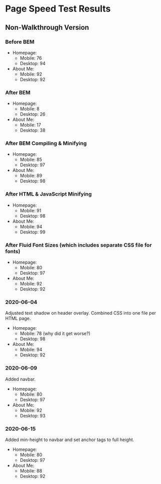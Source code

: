 # Page Speed Test Results

## Non-Walkthrough Version

### Before BEM

- Homepage:
  - Mobile: 76
  - Desktop: 94
- About Me:
  - Mobile: 92
  - Desktop: 92


### After BEM

- Homepage:
  - Mobile: 8
  - Desktop: 26
- About Me:
  - Mobile: 17
  - Desktop: 38


### After BEM Compiling & Minifying

- Homepage:
  - Mobile: 85
  - Desktop: 97
- About Me:
  - Mobile: 89
  - Desktop: 98


### After HTML & JavaScript Minifying

- Homepage:
  - Mobile: 91
  - Desktop: 98
- About Me:
  - Mobile: 94
  - Desktop: 99


### After Fluid Font Sizes (which includes separate CSS file for fonts)

- Homepage:
  - Mobile: 80
  - Desktop: 97
- About Me:
  - Mobile: 92
  - Desktop: 92


### 2020-06-04

Adjusted text shadow on header overlay. Combined CSS into one file per HTML page.

- Homepage:
  - Mobile: 78 (why did it get worse?)
  - Desktop: 98
- About Me:
  - Mobile: 94
  - Desktop: 92


### 2020-06-09

Added navbar.

- Homepage:
  - Mobile: 80
  - Desktop: 97
- About Me:
  - Mobile: 92
  - Desktop: 93


### 2020-06-15

Added min-height to navbar and set anchor tags to full height.

- Homepage:
  - Mobile: 80
  - Desktop: 97
- About Me:
  - Mobile: 88
  - Desktop: 92